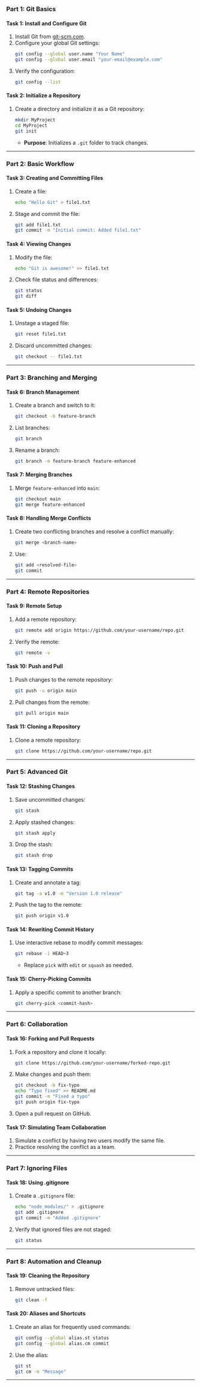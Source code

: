 ### **Part 1: Git Basics**

#### **Task 1: Install and Configure Git**
1. Install Git from [git-scm.com](https://git-scm.com/).  
2. Configure your global Git settings:  
   ```bash
   git config --global user.name "Your Name"
   git config --global user.email "your-email@example.com"
   ```
3. Verify the configuration:  
   ```bash
   git config --list
   ```

#### **Task 2: Initialize a Repository**
1. Create a directory and initialize it as a Git repository:  
   ```bash
   mkdir MyProject
   cd MyProject
   git init
   ```
   - **Purpose**: Initializes a `.git` folder to track changes.

---

### **Part 2: Basic Workflow**

#### **Task 3: Creating and Committing Files**
1. Create a file:  
   ```bash
   echo "Hello Git" > file1.txt
   ```
2. Stage and commit the file:  
   ```bash
   git add file1.txt
   git commit -m "Initial commit: Added file1.txt"
   ```

#### **Task 4: Viewing Changes**
1. Modify the file:  
   ```bash
   echo "Git is awesome!" >> file1.txt
   ```
2. Check file status and differences:  
   ```bash
   git status
   git diff
   ```

#### **Task 5: Undoing Changes**
1. Unstage a staged file:  
   ```bash
   git reset file1.txt
   ```
2. Discard uncommitted changes:  
   ```bash
   git checkout -- file1.txt
   ```

---

### **Part 3: Branching and Merging**

#### **Task 6: Branch Management**
1. Create a branch and switch to it:  
   ```bash
   git checkout -b feature-branch
   ```
2. List branches:  
   ```bash
   git branch
   ```
3. Rename a branch:  
   ```bash
   git branch -m feature-branch feature-enhanced
   ```

#### **Task 7: Merging Branches**
1. Merge `feature-enhanced` into `main`:  
   ```bash
   git checkout main
   git merge feature-enhanced
   ```

#### **Task 8: Handling Merge Conflicts**
1. Create two conflicting branches and resolve a conflict manually:  
   ```bash
   git merge <branch-name>
   ```
2. Use:  
   ```bash
   git add <resolved-file>
   git commit
   ```

---

### **Part 4: Remote Repositories**

#### **Task 9: Remote Setup**
1. Add a remote repository:  
   ```bash
   git remote add origin https://github.com/your-username/repo.git
   ```
2. Verify the remote:  
   ```bash
   git remote -v
   ```

#### **Task 10: Push and Pull**
1. Push changes to the remote repository:  
   ```bash
   git push -u origin main
   ```
2. Pull changes from the remote:  
   ```bash
   git pull origin main
   ```

#### **Task 11: Cloning a Repository**
1. Clone a remote repository:  
   ```bash
   git clone https://github.com/your-username/repo.git
   ```

---

### **Part 5: Advanced Git**

#### **Task 12: Stashing Changes**
1. Save uncommitted changes:  
   ```bash
   git stash
   ```
2. Apply stashed changes:  
   ```bash
   git stash apply
   ```
3. Drop the stash:  
   ```bash
   git stash drop
   ```

#### **Task 13: Tagging Commits**
1. Create and annotate a tag:  
   ```bash
   git tag -a v1.0 -m "Version 1.0 release"
   ```
2. Push the tag to the remote:  
   ```bash
   git push origin v1.0
   ```

#### **Task 14: Rewriting Commit History**
1. Use interactive rebase to modify commit messages:  
   ```bash
   git rebase -i HEAD~3
   ```
   - Replace `pick` with `edit` or `squash` as needed.

#### **Task 15: Cherry-Picking Commits**
1. Apply a specific commit to another branch:  
   ```bash
   git cherry-pick <commit-hash>
   ```

---

### **Part 6: Collaboration**

#### **Task 16: Forking and Pull Requests**
1. Fork a repository and clone it locally:  
   ```bash
   git clone https://github.com/your-username/forked-repo.git
   ```
2. Make changes and push them:  
   ```bash
   git checkout -b fix-typo
   echo "Typo fixed" >> README.md
   git commit -m "Fixed a typo"
   git push origin fix-typo
   ```
3. Open a pull request on GitHub.

#### **Task 17: Simulating Team Collaboration**
1. Simulate a conflict by having two users modify the same file.  
2. Practice resolving the conflict as a team.

---

### **Part 7: Ignoring Files**

#### **Task 18: Using .gitignore**
1. Create a `.gitignore` file:  
   ```bash
   echo "node_modules/" > .gitignore
   git add .gitignore
   git commit -m "Added .gitignore"
   ```
2. Verify that ignored files are not staged:  
   ```bash
   git status
   ```

---

### **Part 8: Automation and Cleanup**

#### **Task 19: Cleaning the Repository**
1. Remove untracked files:  
   ```bash
   git clean -f
   ```

#### **Task 20: Aliases and Shortcuts**
1. Create an alias for frequently used commands:  
   ```bash
   git config --global alias.st status
   git config --global alias.cm commit
   ```
2. Use the alias:  
   ```bash
   git st
   git cm -m "Message"
   ```

---
